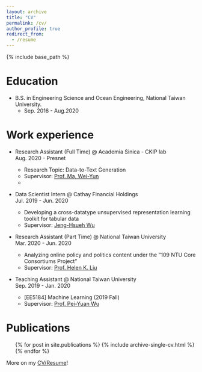```yaml
---
layout: archive
title: "CV"
permalink: /cv/
author_profile: true
redirect_from:
  - /resume
---
```


{% include base_path %}

Education
======
* B.S. in Engineering Science and Ocean Engineering, National Taiwan University. 
  * Sep. 2016 - Aug.2020

Work experience
======
* Research Assistant (Full Time) @ Academia Sinica - CKIP lab <br/> Aug. 2020 - Presnet
  * Research Topic: Data-to-Text Generation
  * Supervisor: [Prof. Ma, Wei-Yun](https://www.iis.sinica.edu.tw/pages/ma/)
  * 
* Data Scientist Intern @ Cathay Financial Holdings <br/> Jul. 2019 - Jun. 2020
  * Developing a cross-datatype unsupervised representation learning toolkit for tabular data
  * Supervisor: [Jeng-Hsueh Wu](https://www.linkedin.com/in/jeng-hsueh-wu-56a36510/?originalSubdomain=tw)

* Research Assistant (Part Time) @ National Taiwan University <br/> Mar. 2020 - Jun. 2020
  * Analyzing online policy and politics content under the ”109 NTU Core Consortiums Project”
  * Supervisor: [Prof. Helen K. Liu](http://politics.ntu.edu.tw/english/?p=12324)

* Teaching Assistant @ National Taiwan University <br/> Sep. 2019 - Jan. 2020
  * [EE5184] Machine Learning (2019 Fall)
  * Supervisor: [Prof. Pei-Yuan Wu](http://w3.ee.ntu.edu.tw/profile1?teacher_id=24038&p=3)

Publications
======
  <ul>{% for post in site.publications %}
    {% include archive-single-cv.html %}
  {% endfor %}</ul>
  
More on my [CV/Resume](https://dwaydwaydway.github.io/files/Ting-Wei_Lu.pdf)!

<!-- Talks
======
  <ul>{% for post in site.talks %}
    {% include archive-single-talk-cv.html %}
  {% endfor %}</ul>
  
Teaching
======
  <ul>{% for post in site.teaching %}
    {% include archive-single-cv.html %}
  {% endfor %}</ul> -->
  
<!-- Extracurricular Activities
======
* Varsity Baseball Team
  * Member of the varsity baseball team in senior high and college.
* Tutoring
  * Programming · Automatic Control · Math (high school level) -->
